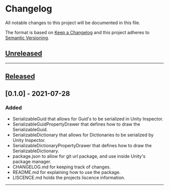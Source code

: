 # Changelog

All notable changes to this project will be documented in this file.

The format is based on [Keep a Changelog][Keep a Changelog] and this project adheres to [Semantic Versioning][Semantic Versioning].

## [Unreleased]

---

## [Released]

## [0.1.0] - 2021-07-28

### Added

- SerializableGuid that allows for Guid's to be serialized in Unity Inspector.
- SerializableGuidPropertyDrawer that defines how to draw the SerializableGuid.
- SerializableDictionary that allows for Dictionaries to be serialized by Unity Inspector.
- SerializableDictionaryPropertyDrawer that defines how to draw the SerializableDictionary.
- package.json to allow for git url package, and use inside Unity's package manager.
- CHANGELOG.md for keeping track of changes.
- README.md for explaining how to use the package.
- LISCENCE.md holds the projects liscence information.

---

<!-- Links -->
[Keep a Changelog]: https://keepachangelog.com/
[Semantic Versioning]: https://semver.org/

<!-- Versions -->
[Unreleased]: https://github.com/Author/Repository/compare/v1.0.0...HEAD
[Released]: https://github.com/Author/Repository/releases
[0.0.2]: https://github.com/Author/Repository/compare/v0.0.1..v0.0.2
[0.0.1]: https://github.com/Author/Repository/releases/v0.0.1
